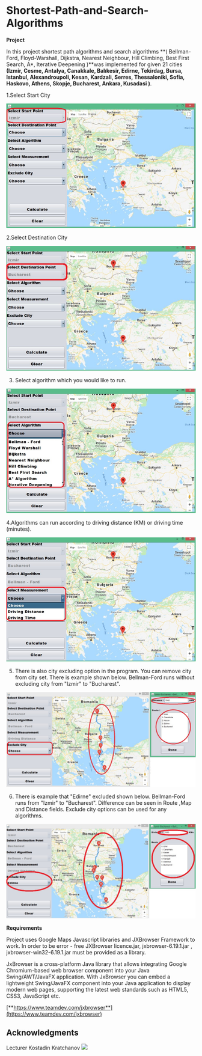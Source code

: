 # Shortest-Path-and-Search-Algorithms


**Project**

In this project shortest path algorithms and search algorithms **( Bellman-Ford, Floyd-Warshall, Dijkstra, Nearest Neighbour, Hill Climbing, Best First Search, A\*, Iterative Deepening )**was implemented for given 21 cities **(Izmir, Cesme, Antalya, Canakkale, Balıkesir, Edirne, Tekirdag, Bursa, Istanbul, Alexandroupoli, Kesan, Kardzali, Serres, Thessaloniki, Sofia, Haskovo, Athens, Skopje, Bucharest, Ankara, Kusadasi )**.

1.Select Start City

![](https://github.com/ilhans/Shortest-Path-and-Search-Algorithms/blob/master/img/start.jpg)

2.Select Destination City

![](https://github.com/ilhans/Shortest-Path-and-Search-Algorithms/blob/master/img/end.JPG)

3. Select algorithm which you would like to run.

![](https://github.com/ilhans/Shortest-Path-and-Search-Algorithms/blob/master/img/algorithm.jpg)

4.Algorithms can run according to driving distance (KM) or driving time (minutes).

![](https://github.com/ilhans/Shortest-Path-and-Search-Algorithms/blob/master/img/measurement.jpg)

5. There is also city excluding option in the program. You can remove city from city set. There is example shown below. Bellman-Ford runs without excluding city from &quot;Izmir&quot; to &quot;Bucharest&quot;.

![](https://github.com/ilhans/Shortest-Path-and-Search-Algorithms/blob/master/img/without_exclude_city.jpg)

6. There is example that &quot;Edirne&quot; excluded shown below. Bellman-Ford runs  from &quot;Izmir&quot; to &quot;Bucharest&quot;. Difference can be seen in Route ,Map  and Distance fields. Exclude city options can be used for any algorithms.

![](https://github.com/ilhans/Shortest-Path-and-Search-Algorithms/blob/master/img/with_exclude_edirne.jpg)

**Requirements**

Project uses Google Maps Javascript libraries and JXBrowser Framework to work. In order to be error - free JXBrowser licence.jar, jxbrowser-6.19.1.jar , jxbrowser-win32-6.19.1.jar must be provided as a library.

JxBrowser is a cross-platform Java library that allows integrating Google Chromium-based web browser component into your Java Swing/AWT/JavaFX application. With JxBrowser you can embed a lightweight Swing/JavaFX component into your Java application to display modern web pages, supporting the latest web standards such as HTML5, CSS3, JavaScript etc.

[**https://www.teamdev.com/jxbrowser**](https://www.teamdev.com/jxbrowser)

## Acknowledgments
Lecturer Kostadin Kratchanov
![](https://prnt.sc/jjvtay)

